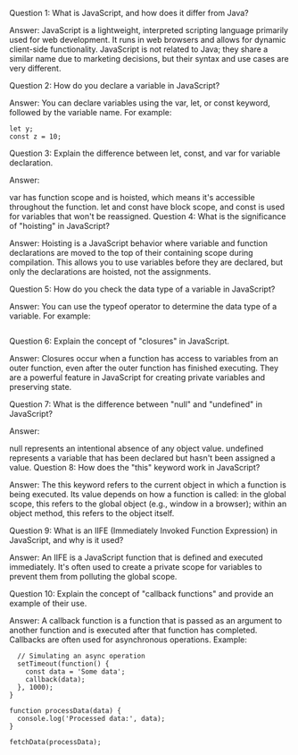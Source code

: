 Question 1: What is JavaScript, and how does it differ from Java?

Answer: JavaScript is a lightweight, interpreted scripting language primarily used for web development. It runs in web browsers and allows for dynamic client-side functionality. JavaScript is not related to Java; they share a similar name due to marketing decisions, but their syntax and use cases are very different.

Question 2: How do you declare a variable in JavaScript?

Answer: You can declare variables using the var, let, or const keyword, followed by the variable name. For example:

```var x;
let y;
const z = 10;
```

Question 3: Explain the difference between let, const, and var for variable declaration.

Answer:

var has function scope and is hoisted, which means it's accessible throughout the function.
let and const have block scope, and const is used for variables that won't be reassigned.
Question 4: What is the significance of "hoisting" in JavaScript?

Answer: Hoisting is a JavaScript behavior where variable and function declarations are moved to the top of their containing scope during compilation. This allows you to use variables before they are declared, but only the declarations are hoisted, not the assignments.

Question 5: How do you check the data type of a variable in JavaScript?

Answer: You can use the typeof operator to determine the data type of a variable. For example:

```typeof x; // returns a string indicating the data type

```

Question 6: Explain the concept of "closures" in JavaScript.

Answer: Closures occur when a function has access to variables from an outer function, even after the outer function has finished executing. They are a powerful feature in JavaScript for creating private variables and preserving state.

Question 7: What is the difference between "null" and "undefined" in JavaScript?

Answer:

null represents an intentional absence of any object value.
undefined represents a variable that has been declared but hasn't been assigned a value.
Question 8: How does the "this" keyword work in JavaScript?

Answer: The this keyword refers to the current object in which a function is being executed. Its value depends on how a function is called: in the global scope, this refers to the global object (e.g., window in a browser); within an object method, this refers to the object itself.

Question 9: What is an IIFE (Immediately Invoked Function Expression) in JavaScript, and why is it used?

Answer: An IIFE is a JavaScript function that is defined and executed immediately. It's often used to create a private scope for variables to prevent them from polluting the global scope.

Question 10: Explain the concept of "callback functions" and provide an example of their use.

Answer: A callback function is a function that is passed as an argument to another function and is executed after that function has completed. Callbacks are often used for asynchronous operations. Example:

```function fetchData(callback) {
  // Simulating an async operation
  setTimeout(function() {
    const data = 'Some data';
    callback(data);
  }, 1000);
}

function processData(data) {
  console.log('Processed data:', data);
}

fetchData(processData);
```

